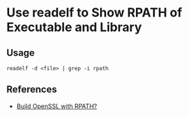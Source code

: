 # Use readelf to Show RPATH of Executable and Library

## Usage
```
readelf -d <file> | grep -i rpath
```

## References
* [Build OpenSSL with RPATH?](https://stackoverflow.com/questions/29858870/build-openssl-with-rpath)
